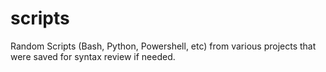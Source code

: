 # scripts
Random Scripts (Bash, Python, Powershell, etc) from various projects that were saved for syntax review if needed. 
